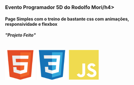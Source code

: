 <h3>Evento Programador 5D do Rodolfo Mori</h3Page Simples com o treino de bastante css com animações, responsividade e flexbox>/h4>

<h4>Page Simples com o treino de bastante css com animações, responsividade e flexbox</h4>
<h5>"Projeto Feito"</h5>
<div style="display: inline_block"><br>
  <img align="center" alt="Ryan-HTML" height="100" width="100" src="https://raw.githubusercontent.com/devicons/devicon/master/icons/html5/html5-original.svg">
  <img align="center" alt="Ryan-CSS" height="100" width="100" src="https://raw.githubusercontent.com/devicons/devicon/master/icons/css3/css3-original.svg">
  <img align="center" alt="Ryan-Js" height="100" width="100" src="https://raw.githubusercontent.com/devicons/devicon/master/icons/javascript/javascript-plain.svg">
</div>









